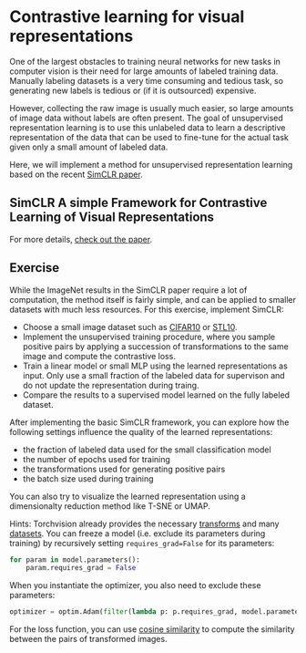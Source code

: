 # Contrastive learning for visual representations

One of the largest obstacles to training neural networks for new tasks in computer vision
is their need for large amounts of labeled training data.
Manually labeling datasets is a very time consuming and tedious task, so generating
new labels is tedious or (if it is outsourced) expensive.

However, collecting the raw image is usually much easier, so large amounts of image data without labels are often present. The goal of unsupervised representation learning is to use this unlabeled data to 
learn a descriptive representation of the data that can be used to fine-tune for the actual
task given only a small amount of labeled data.

Here, we will implement a method for unsupervised representation learning based on the recent [SimCLR paper](https://arxiv.org/abs/2002.05709).


## SimCLR A simple Framework for Contrastive Learning of Visual Representations


For more details, [check out the paper](https://arxiv.org/abs/2002.05709).


## Exercise

While the ImageNet results in the SimCLR paper require a lot of computation, the method itself
is fairly simple, and can be applied to smaller datasets with much less resources.
For this exercise, implement SimCLR:
- Choose a small image dataset such as [CIFAR10](https://www.cs.toronto.edu/~kriz/cifar.html) or [STL10](https://cs.stanford.edu/~acoates/stl10/). 
- Implement the unsupervised training procedure, where you sample positive pairs by applying a succession of transformations to the same image and compute the contrastive loss.
- Train a linear model or small MLP using the learned representations as input. Only use a small fraction of the labeled data for supervison and do not update the representation during traing.
- Compare the results to a supervised model learned on the fully labeled dataset.

After implementing the basic SimCLR framework, you can explore how the following settings influence the quality of the learned representations:
- the fraction of labeled data used for the small classification model
- the number of epochs used for training
- the transformations used for generating positive pairs
- the batch size used during training

You can also try to visualize the learned representation using a dimensionalty reduction method like T-SNE or UMAP.

Hints:
Torchvision already provides the necessary [transforms](https://pytorch.org/docs/stable/torchvision/transforms.html) and many [datasets](https://pytorch.org/docs/stable/torchvision/datasets.html).
You can freeze a model (i.e. exclude its parameters during training) by recursively setting
`requires_grad=False` for its parameters:
```python
for param in model.parameters():
    param.requires_grad = False
```
When you instantiate the optimizer, you also need to exclude these parameters:
```python
optimizer = optim.Adam(filter(lambda p: p.requires_grad, model.parameters()))
```
For the loss function, you can use [cosine similarity](https://pytorch.org/docs/stable/nn.functional.html#torch.nn.functional.cosine_similarity) to compute the similarity between the pairs of transformed images.
